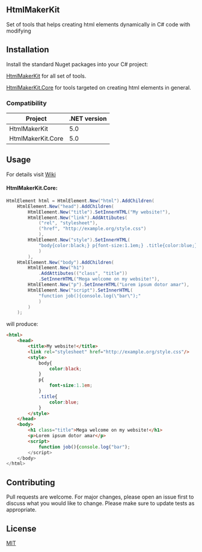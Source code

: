 ## HtmlMakerKit

Set of tools that helps creating html elements dynamically in C# code with modifying

## Installation  

Install the standard Nuget packages into your C# project:

[HtmlMakerKit](https://www.nuget.org/packages/HtmlMakerKit) for all set of tools.

[HtmlMakerKit.Core](https://www.nuget.org/packages/HtmlMakerKit.Core) for tools targeted on creating html elements in general.

### Compatibility

| Project | .NET version |
|--|--|
| HtmlMakerKit | 5.0 |
| HtmlMakerKit.Core | 5.0 |


## Usage

For details visit [Wiki](https://github.com/BartoszKopec/HtmlMakerKit/wiki/Gettings-started)

#### HtmlMakerKit.Core:
```c#
HtmlElement html = HtmlElement.New("html").AddChildren(
	HtmlElement.New("head").AddChildren(
		HtmlElement.New("title").SetInnerHTML("My website!"),
		HtmlElement.New("link").AddAttibutes(
			("rel", "stylesheet"),
			("href", "http://example.org/style.css")
			),
		HtmlElement.New("style").SetInnerHTML(
			"body{color:black;} p{font-size:1.1em;} .title{color:blue;}"
			)
		),
	HtmlElement.New("body").AddChildren(
		HtmlElement.New("h1")
			.AddAttibutes(("class", "title"))
			.SetInnerHTML("Mega welcome on my website!"),
		HtmlElement.New("p").SetInnerHTML("Lorem ipsum dotor amar"),
		HtmlElement.New("script").SetInnerHTML(
			"function job(){console.log(\"bar\");"
			)
		)
	);
```
will produce:
```html
<html>
	<head>
		<title>My website!</title>
		<link rel="stylesheet" href="http://example.org/style.css"/>
		<style>
			body{
				color:black;
			} 
			p{
				font-size:1.1em;
			} 
			.title{
				color:blue;
			}			
		</style>
	</head>
	<body>
		<h1 class="title">Mega welcome on my website!</h1>
		<p>Lorem ipsum dotor amar</p>
		<script>
			function job(){console.log("bar");
		</script>
	</body>
</html>
```

## Contributing

Pull requests are welcome. For major changes, please open an issue first to discuss what you would like to change.
Please make sure to update tests as appropriate.

## License

[MIT](https://github.com/BartoszKopec/HtmlMakerKit/blob/main/LICENSE)